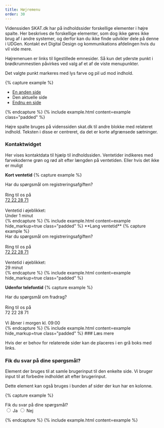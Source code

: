 ```yaml
---
title: Højremenu
order: 30
---
```


Videnssiden SKAT.dk har på indholdssider forskellige elementer i højre spalte. Her beskrives de
forskellige elementer,
som dog ikke gøres ikke brug af i andre systemer, og derfor kan du ikke finde udvikler dele på
denne
i UDGen. Kontakt evt Digital Design og kommunikations afdelingen hvis du vil vide mere.

Højremenuen er links til ligestillede emnesider. Så kun det yderste punkt i brødkrummestien
påvirkes ved valg af et af de
viste menupunkter.

Det valgte punkt markeres med lys farve og pil ud mod indhold.

{% capture example %}
<ul class="link-list">
    <li>
        <a href="#">En anden side</a>
    </li>
    <li class="active">Den aktuelle side</li>
    <li>
        <a href="#">Endnu en side</a>
    </li>
</ul>
{% endcapture %}
{% include example.html content=example class="padded" %}

Højre spalte bruges på videnssiden skat.dk til andre blokke med relateret indhold. Teksten i
disse er centreret, da det er
korte afgrænsede sætninger.

### Kontaktwidget

Her vises kontaktdata til hjælp til indholdssiden. Ventetider indikeres med farvekoderne grøn
og rød alt efter længden på ventetiden. Eller hvis det ikke er muligt

**Kort ventetid**
{% capture example %}
<div class="contact">
    Har du spørgsmål om registreringsafgiften?
    <br />
    <br /> Ring til os på
    <br />
    <a href="tel:72222871">72 22 28 71</a>
    <br />
    <br /> Ventetid i øjeblikket:
    <br />
    <span class="text-success">Under 1 minut</span>
</div>
{% endcapture %}
{% include example.html content=example hide_markup=true class="padded" %}
**Lang ventetid**
{% capture example %}
<div class="contact">
    Har du spørgsmål om registreringsafgiften?
    <br />
    <br /> Ring til os på
    <br />
    <a href="tel:72222871">72 22 28 71</a>
    <br />
    <br /> Ventetid i øjeblikket:
    <br />
    <span class="text-danger">29 minut</span>
</div>
{% endcapture %}
{% include example.html content=example hide_markup=true class="padded" %}

**Udenfor telefontid**
{% capture example %}
<div class="contact">
    Har du spørgsmål om fradrag?
    <br />
    <br /> Ring til os på
    <br /> 72 22 28 71
    <br />
    <br /> Vi åbner i morgen kl. 09:00
    <br />
</div>
{% endcapture %}
{% include example.html content=example hide_markup=true class="padded" %}
### Læs mere

Hvis der er behov for relaterede sider kan de placeres i en grå boks med links.

### Fik du svar på dine spørgsmål?

Element der bruges til at samle brugerinput til den enkelte side. Vi bruger input til at
forbedre indholdet alt efter brugerinput.

Dette element kan også bruges i bunden af sider der kun har en kolonne.

{% capture example %}
<div class="skts-feedback text-center clearfix">
    <div class="skts-feedback__header">Fik du svar på dine spørgsmål?</div>
    <div class="btn-group" data-toggle="buttons">
        <label class="btn skts-btn-secondary" id="feedback4ulabelYes">
            <input type="radio" name="options" id="option1" onclick="return false;"> Ja
        </label>
        <label class="btn skts-btn-secondary" id="feedback4ulabelNo">
            <input type="radio" name="options" id="option2" onclick="return false;"> Nej
        </label>
    </div>
</div>

{% endcapture %}
{% include example.html content=example %}